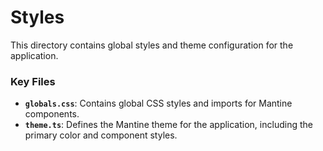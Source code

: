 # Styles

This directory contains global styles and theme configuration for the application.

### Key Files

- **`globals.css`**: Contains global CSS styles and imports for Mantine components.
- **`theme.ts`**: Defines the Mantine theme for the application, including the primary color and component styles.
